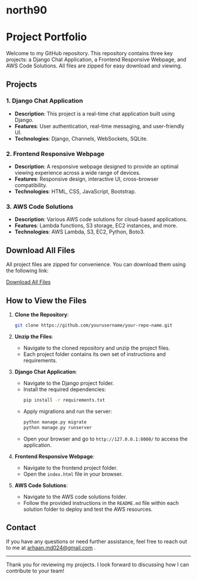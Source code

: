 # north90
# Project Portfolio

Welcome to my GitHub repository. This repository contains three key projects: a Django Chat Application, a Frontend Responsive Webpage, and AWS Code Solutions. All files are zipped for easy download and viewing.

## Projects

### 1. Django Chat Application
- **Description**: This project is a real-time chat application built using Django.
- **Features**: User authentication, real-time messaging, and user-friendly UI.
- **Technologies**: Django, Channels, WebSockets, SQLite.

### 2. Frontend Responsive Webpage
- **Description**: A responsive webpage designed to provide an optimal viewing experience across a wide range of devices.
- **Features**: Responsive design, interactive UI, cross-browser compatibility.
- **Technologies**: HTML, CSS, JavaScript, Bootstrap.

### 3. AWS Code Solutions
- **Description**: Various AWS code solutions for cloud-based applications.
- **Features**: Lambda functions, S3 storage, EC2 instances, and more.
- **Technologies**: AWS Lambda, S3, EC2, Python, Boto3.

## Download All Files
All project files are zipped for convenience. You can download them using the following link:

[Download All Files](#)

## How to View the Files

1. **Clone the Repository**:
    ```bash
    git clone https://github.com/yourusername/your-repo-name.git
    ```

2. **Unzip the Files**:
    - Navigate to the cloned repository and unzip the project files.
    - Each project folder contains its own set of instructions and requirements.

3. **Django Chat Application**:
    - Navigate to the Django project folder.
    - Install the required dependencies:
        ```bash
        pip install -r requirements.txt
        ```
    - Apply migrations and run the server:
        ```bash
        python manage.py migrate
        python manage.py runserver
        ```
    - Open your browser and go to `http://127.0.0.1:8000/` to access the application.

4. **Frontend Responsive Webpage**:
    - Navigate to the frontend project folder.
    - Open the `index.html` file in your browser.

5. **AWS Code Solutions**:
    - Navigate to the AWS code solutions folder.
    - Follow the provided instructions in the `README.md` file within each solution folder to deploy and test the AWS resources.

## Contact

If you have any questions or need further assistance, feel free to reach out to me at arhaan.md024@gmail.com .

---

Thank you for reviewing my projects. I look forward to discussing how I can contribute to your team!


